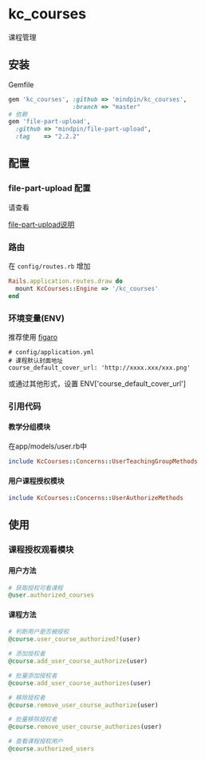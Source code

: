 # kc_courses

课程管理

## 安装

Gemfile  
```ruby
gem 'kc_courses', :github => 'mindpin/kc_courses',
                  :branch => "master"
# 依赖
gem 'file-part-upload',
  :github => "mindpin/file-part-upload",
  :tag    => "2.2.2"
```

## 配置

### file-part-upload 配置
请查看

[file-part-upload说明](https://github.com/mindpin/file-part-upload/wiki/%E7%94%A8-qiniu-%E4%BD%9C%E4%B8%BA%E5%90%8E%E5%8F%B0%E5%AD%98%E5%82%A8%E7%9A%84%E4%BD%BF%E7%94%A8%E8%AF%B4%E6%98%8E)

### 路由
在 `config/routes.rb` 增加
```ruby
Rails.application.routes.draw do
  mount KcCourses::Engine => '/kc_courses'
end
```

### 环境变量(ENV)
推荐使用 [figaro](https://github.com/laserlemon/figaro)
```
# config/application.yml
# 课程默认封面地址
course_default_cover_url: 'http://xxxx.xxx/xxx.png'
```
或通过其他形式，设置 ENV['course_default_cover_url']

### 引用代码
#### 教学分组模块
在app/models/user.rb中
```ruby
include KcCourses::Concerns::UserTeachingGroupMethods
```

#### 用户课程授权模块
```ruby
include KcCourses::Concerns::UserAuthorizeMethods
```

## 使用

### 课程授权观看模块
#### 用户方法
```ruby
# 获取授权可看课程
@user.authorized_courses
```

#### 课程方法
```ruby
# 判断用户是否被授权
@course.user_course_authorized?(user)

# 添加授权者
@course.add_user_course_authorize(user)

# 批量添加授权者
@course.add_user_course_authorizes(user)

# 移除授权者
@course.remove_user_course_authorize(user)

# 批量移除授权者
@course.remove_user_course_authorizes(user)

# 查看课程授权用户
@course.authorized_users
```

